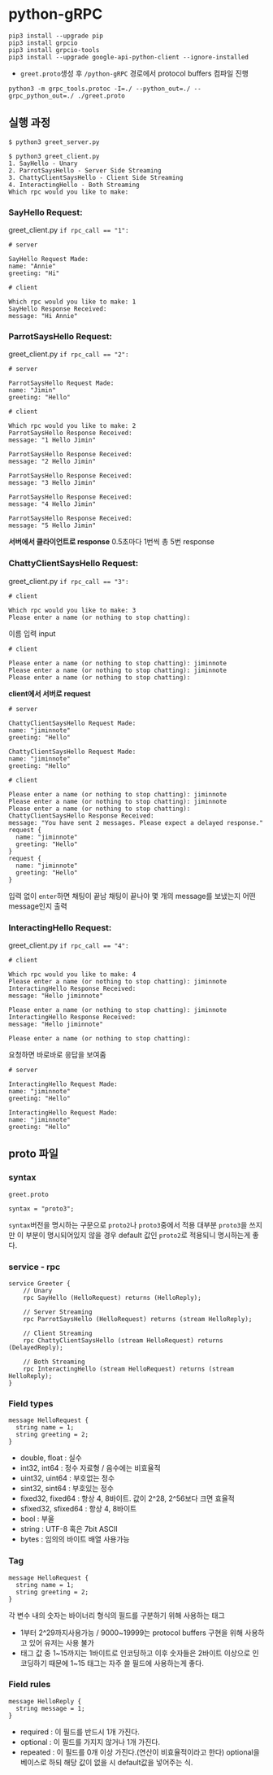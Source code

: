 # python-gRPC
```
pip3 install --upgrade pip
pip3 install grpcio
pip3 install grpcio-tools
pip3 install --upgrade google-api-python-client --ignore-installed
```
* `greet.proto`생성 후 `/python-gRPC` 경로에서 protocol buffers 컴파일 진행
```
python3 -m grpc_tools.protoc -I=./ --python_out=./ --grpc_python_out=./ ./greet.proto
```

## 실행 과정
```
$ python3 greet_server.py
```
```
$ python3 greet_client.py
1. SayHello - Unary
2. ParrotSaysHello - Server Side Streaming
3. ChattyClientSaysHello - Client Side Streaming
4. InteractingHello - Both Streaming
Which rpc would you like to make: 
```
### SayHello Request:
greet_client.py
`if rpc_call == "1":`
```
# server

SayHello Request Made:
name: "Annie"
greeting: "Hi"
```
```
# client

Which rpc would you like to make: 1
SayHello Response Received:
message: "Hi Annie"
```

### ParrotSaysHello Request:
greet_client.py
`if rpc_call == "2":`
```
# server

ParrotSaysHello Request Made:
name: "Jimin"
greeting: "Hello"
```
```
# client

Which rpc would you like to make: 2
ParrotSaysHello Response Received:
message: "1 Hello Jimin"

ParrotSaysHello Response Received:
message: "2 Hello Jimin"

ParrotSaysHello Response Received:
message: "3 Hello Jimin"

ParrotSaysHello Response Received:
message: "4 Hello Jimin"

ParrotSaysHello Response Received:
message: "5 Hello Jimin"
```
**서버에서 클라이언트로 response**
0.5초마다 1번씩 총 5번 response


### ChattyClientSaysHello Request:
greet_client.py
`if rpc_call == "3":`
```
# client

Which rpc would you like to make: 3
Please enter a name (or nothing to stop chatting):
```
이름 입력 input
```
# client

Please enter a name (or nothing to stop chatting): jiminnote
Please enter a name (or nothing to stop chatting): jiminnote
Please enter a name (or nothing to stop chatting): 
```
**client에서 서버로 request**
```
# server

ChattyClientSaysHello Request Made:
name: "jiminnote"
greeting: "Hello"

ChattyClientSaysHello Request Made:
name: "jiminnote"
greeting: "Hello"
```

```
# client

Please enter a name (or nothing to stop chatting): jiminnote
Please enter a name (or nothing to stop chatting): jiminnote
Please enter a name (or nothing to stop chatting): 
ChattyClientSaysHello Response Received:
message: "You have sent 2 messages. Please expect a delayed response."
request {
  name: "jiminnote"
  greeting: "Hello"
}
request {
  name: "jiminnote"
  greeting: "Hello"
}
```
입력 없이 `enter`하면 채팅이 끝남
채팅이 끝나야 몇 개의 message를 보냈는지 어떤 message인지 출력

### InteractingHello Request:
greet_client.py
`if rpc_call == "4":`
```
# client

Which rpc would you like to make: 4
Please enter a name (or nothing to stop chatting): jiminnote
InteractingHello Response Received: 
message: "Hello jiminnote"

Please enter a name (or nothing to stop chatting): jiminnote
InteractingHello Response Received: 
message: "Hello jiminnote"

Please enter a name (or nothing to stop chatting): 
```
요청하면 바로바로 응답을 보여줌
```
# server

InteractingHello Request Made:
name: "jiminnote"
greeting: "Hello"

InteractingHello Request Made:
name: "jiminnote"
greeting: "Hello"
```

## proto 파일
### syntax
`greet.proto`
```
syntax = "proto3"; 
```
`syntax`버전을 명시하는 구문으로 `proto2`나 `proto3`중에서 적용
대부분 `proto3`을 쓰지만 이 부분이 명시되어있지 않을 경우 default 값인 `proto2`로 적용되니 명시하는게 좋다.

### service - rpc
```
service Greeter {
	// Unary
	rpc SayHello (HelloRequest) returns (HelloReply);

	// Server Streaming
	rpc ParrotSaysHello (HelloRequest) returns (stream HelloReply);
	
	// Client Streaming
	rpc ChattyClientSaysHello (stream HelloRequest) returns (DelayedReply);

	// Both Streaming
	rpc InteractingHello (stream HelloRequest) returns (stream HelloReply);
}
```

### Field types
```
message HelloRequest {
  string name = 1;
  string greeting = 2;
}
```
* double, float : 실수
* int32, int64 : 정수 자료형 / 음수에는 비효율적
* uint32, uint64 : 부호없는 정수
* sint32, sint64 : 부호있는 정수
* fixed32, fixed64 : 항상 4, 8바이트. 값이 2^28, 2^56보다 크면 효율적
* sfixed32, sfixed64 : 항상 4, 8바이트
* bool : 부울
* string : UTF-8 혹은 7bit ASCII 
* bytes : 임의의 바이트 배열 사용가능

### Tag
```
message HelloRequest {
  string name = 1;
  string greeting = 2;
}
```
각 변수 내의 숫자는 바이너리 형식의 필드를 구분하기 위해 사용하는 태그
* 1부터 2^29까지사용가능 / 9000~19999는 protocol buffers 구현을 위해 사용하고 있어 유저는 사용 불가
* 태그 값 중 1~15까지는 1바이트로 인코딩하고 이후 숫자들은 2바이트 이상으로 인코딩하기 때문에 1~15 태그는 자주 쓸 필드에 사용하는게 좋다.


### Field rules
```
message HelloReply {
  string message = 1;
}
```
* required : 이 필드를 반드시 1개 가진다.
* optional : 이 필드를 가지지 않거나 1개 가진다.
* repeated : 이 필드를 0개 이상 가진다.(연산이 비효율적이라고 한다)
optional을 베이스로 하되 해당 값이 없을 시 default값을 넣어주는 식.



